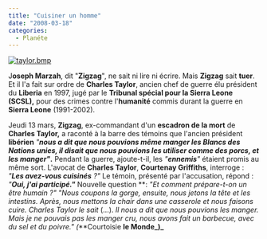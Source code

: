 ```yaml
---
title: "Cuisiner un homme"
date: "2008-03-18"
categories: 
  - Planéte
---
```


[![taylor.bmp](/uploads/2008/03/taylor.bmp)](/uploads/2008/03/taylor.bmp "taylor.bmp")

J**oseph Marzah**, dit "**Zigzag**", ne sait ni lire ni écrire. Mais **Zigzag** sait **tuer**. Et il l'a fait sur ordre de **Charles Taylor**, ancien chef de guerre élu président du **Liberia** en 1997, jugé par le **Tribunal spécial pour la Sierra Leone (SCSL),** pour des crimes contre l'**humanité** commis durant la guerre en **Sierra Leone** (1991-2002).

Jeudi 13 mars, **Zigzag**, ex-commandant d'un **escadron de la mort** de **Charles Taylor,** a raconté à la barre des témoins que l'ancien président **libérien** _"**nous a dit que nous pouvions même manger les Blancs des Nations unies, il disait que nous pouvions les utiliser comme des porcs, et les manger"**_**.** Pendant la guerre, ajoute-t-il, les _"**ennemis**"_ étaient promis au même sort. L'avocat de **Charles Taylor**, **Courtenay Griffiths**, interroge : _"**Les avez-vous cuisinés** ?"_ Le témoin, présenté par l'accusation, répond : _"**Oui, j'ai participé."**_ Nouvelle question **: _"Et comment prépare-t-on un être humain ?"_ _"Nous coupons la gorge, ensuite, nous jetons la tête et les intestins. Après, nous mettons la chair dans une casserole et nous faisons cuire. Charles Taylor le sait_ (...). _Il nous a dit que nous pouvions les manger. Mais je ne pouvais pas les manger cru, nous avons fait un barbecue, avec du sel et du poivre." (_**Courtoisie **le Monde_)_**
